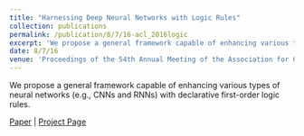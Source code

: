 ```yaml
---
title: "Harnessing Deep Neural Networks with Logic Rules"
collection: publications
permalink: /publication/8/7/16-acl_2016logic
excerpt: 'We propose a general framework capable of enhancing various types of neural networks (e.g., CNNs and RNNs) with declarative first-order logic rules.'
date: 8/7/16
venue: 'Proceedings of the 54th Annual Meeting of the Association for Computational Linguistics'
---
```

We propose a general framework capable of enhancing various types of neural networks (e.g., CNNs and RNNs) with declarative first-order logic rules.

[Paper](https://hunterhector.github.io/files/papers/Hu_et_al._-_2016_-_ACL_16_Proceedings_of_the_54th_Annual_Meeting_of_the_Association_for_Computational_Linguistics.pdf) \| [Project Page](https://github.com/ZhitingHu/logicnn)
